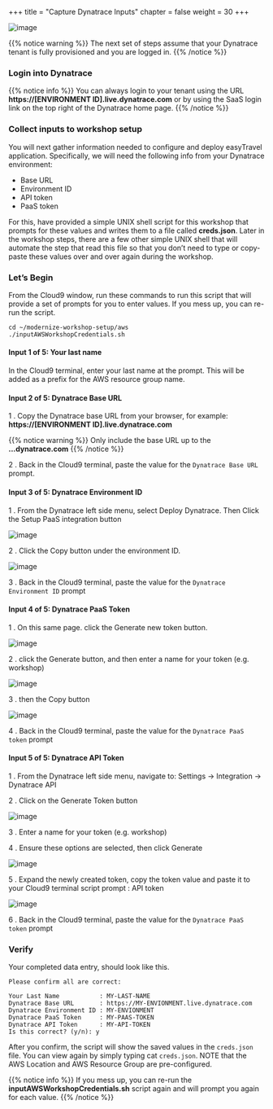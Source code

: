 +++
title = "Capture Dynatrace Inputs"
chapter = false
weight = 30
+++

![image](/images/jess.png)

{{% notice warning %}}
The next set of steps assume that your Dynatrace tenant is fully provisioned and you are logged in.
{{% /notice  %}}

### Login into Dynatrace

{{% notice info %}}
You can always login to your tenant using the URL **https://[ENVIRONMENT ID].live.dynatrace.com** or by using the SaaS login link on the top right of the Dynatrace home page.
{{% /notice %}}

### Collect inputs to workshop setup

You will next gather information needed to configure and deploy easyTravel application. Specifically, we will need the following info from your Dynatrace environment:

* Base URL
* Environment ID
* API token
* PaaS token

For this, have provided a simple UNIX shell script for this workshop that prompts for these values and writes them to a file called **creds.json**. Later in the workshop steps, there are a few other simple UNIX shell that will automate the step that read this file so that you don’t need to type or copy-paste these values over and over again during the workshop.

### Let’s Begin

From the Cloud9 window, run these commands to run this script that will provide a set of prompts for you to enter values. If you mess up, you can re-run the script.

```
cd ~/modernize-workshop-setup/aws
./inputAWSWorkshopCredentials.sh
```

#### Input 1 of 5: Your last name

In the Cloud9 terminal, enter your last name at the prompt. This will be added as a prefix for the AWS resource group name.

#### Input 2 of 5: Dynatrace Base URL

1 . Copy the Dynatrace base URL from your browser, for example: **https://[ENVIRONMENT ID].live.dynatrace.com**

{{% notice warning %}}
Only include the base URL up to the **...dynatrace.com**
{{% /notice %}}

2 . Back in the Cloud9 terminal, paste the value for the `Dynatrace Base URL` prompt.

#### Input 3 of 5: Dynatrace Environment ID

1 . From the Dynatrace left side menu, select Deploy Dynatrace. Then Click the Setup PaaS integration button

![image](/images/dt-paas-setup.png)

2 . Click the Copy button under the environment ID.

![image](/images/dt-paas-environment.png)

3 . Back in the Cloud9 terminal, paste the value for the `Dynatrace Environment ID` prompt

#### Input 4 of 5: Dynatrace PaaS Token

1 . On this same page. click the Generate new token button.

![image](/images/dt-paas-token-generate.png)

2 . click the Generate button, and then enter a name for your token (e.g. workshop)

![image](/images/dt-paas-token-settings.png)

3 . then the Copy button

![image](/images/dt-paas-token-copy.png)

4 . Back in the Cloud9 terminal, paste the value for the `Dynatrace PaaS token` prompt

#### Input 5 of 5: Dynatrace API Token

1 . From the Dynatrace left side menu, navigate to: Settings -> Integration -> Dynatrace API

2 . Click on the Generate Token button

![image](/images/dt-api-token-create.png)

3 . Enter a name for your token (e.g. workshop)

4 . Ensure these options are selected, then click Generate

![image](/images/dt-api-token-settings.png)

5 . Expand the newly created token, copy the token value and paste it to your Cloud9 terminal script prompt : API token

![image](/images/dt-api-token-copy.png)

6 . Back in the Cloud9 terminal, paste the value for the `Dynatrace PaaS token` prompt


### Verify

Your completed data entry, should look like this.

```
Please confirm all are correct:

Your Last Name           : MY-LAST-NAME
Dynatrace Base URL       : https://MY-ENVIONMENT.live.dynatrace.com
Dynatrace Environment ID : MY-ENVIONMENT
Dynatrace PaaS Token     : MY-PAAS-TOKEN
Dynatrace API Token      : MY-API-TOKEN
Is this correct? (y/n): y
```

After you confirm, the script will show the saved values in the `creds.json` file. You can view again by simply typing cat `creds.json`. NOTE that the AWS Location and AWS Resource Group are pre-configured.

{{% notice info %}}
If you mess up, you can re-run the **inputAWSWorkshopCredentials.sh** script again and will prompt you again for each value.
{{% /notice %}}

